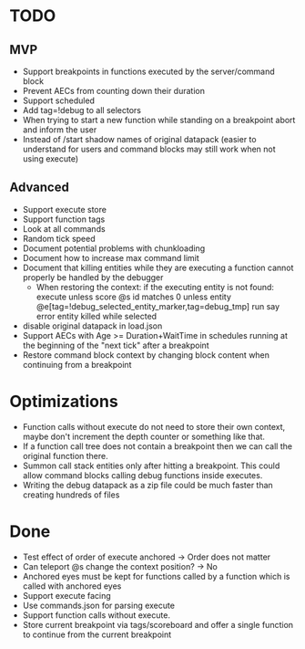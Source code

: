 # TODO
## MVP
* Support breakpoints in functions executed by the server/command block
* Prevent AECs from counting down their duration
* Support scheduled
* Add tag=!debug to all selectors
* When trying to start a new function while standing on a breakpoint abort and inform the user
* Instead of /start shadow names of original datapack (easier to understand for users and command blocks may still work when not using execute)

## Advanced
* Support execute store
* Support function tags
* Look at all commands
* Random tick speed
* Document potential problems with chunkloading
* Document how to increase max command limit
* Document that killing entities while they are executing a function cannot properly be handled by the debugger
  * When restoring the context: if the executing entity is not found: execute unless score @s id matches 0 unless entity @e[tag=!debug_selected_entity_marker,tag=debug_tmp] run say error entity killed while selected
* disable original datapack in load.json
* Support AECs with Age >= Duration+WaitTime in schedules running at the beginning of the "next tick" after a breakpoint
* Restore command block context by changing block content when continuing from a breakpoint

# Optimizations
* Function calls without execute do not need to store their own context, maybe don't increment the depth counter or something like that.
* If a function call tree does not contain a breakpoint then we can call the original function there.
* Summon call stack entities only after hitting a breakpoint. This could allow command blocks calling debug functions inside executes.
* Writing the debug datapack as a zip file could be much faster than creating hundreds of files

# Done
* Test effect of order of execute anchored -> Order does not matter
* Can teleport @s change the context position? -> No
* Anchored eyes must be kept for functions called by a function which is called with anchored eyes
* Support execute facing
* Use commands.json for parsing execute
* Support function calls without execute.
* Store current breakpoint via tags/scoreboard and offer a single function to continue from the current breakpoint

